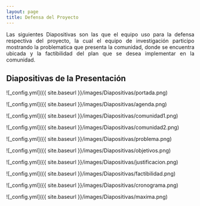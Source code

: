 ```yaml
---
layout: page
title: Defensa del Proyecto
---
```


<div style="text-align: justify">
    Las siguientes Diapositivas son las que el equipo uso para la defensa respectiva del proyecto, la cual el equipo de investigación participo mostrando la problematica que presenta la comunidad, donde se encuentra ubicada y la factibilidad del plan que se desea implementar en la comunidad.
</div>

## Diapositivas de la Presentación ##

![_config.yml]({{ site.baseurl }}/images/Diapositivas/portada.png)

![_config.yml]({{ site.baseurl }}/images/Diapositivas/agenda.png)

![_config.yml]({{ site.baseurl }}/images/Diapositivas/comunidad1.png)

![_config.yml]({{ site.baseurl }}/images/Diapositivas/comunidad2.png)

![_config.yml]({{ site.baseurl }}/images/Diapositivas/problema.png)

![_config.yml]({{ site.baseurl }}/images/Diapositivas/objetivos.png)

![_config.yml]({{ site.baseurl }}/images/Diapositivas/justificacion.png)

![_config.yml]({{ site.baseurl }}/images/Diapositivas/factibilidad.png)

![_config.yml]({{ site.baseurl }}/images/Diapositivas/cronograma.png)

![_config.yml]({{ site.baseurl }}/images/Diapositivas/maxima.png)